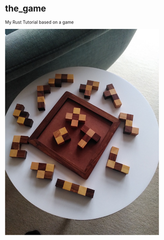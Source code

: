 # the_game
My Rust Tutorial based on a game

![Started](https://github.com/mrjau/the_game/blob/main/Start.jpeg)
